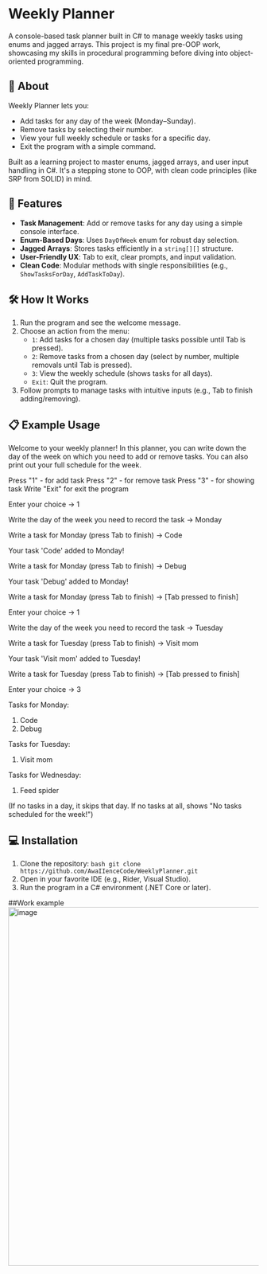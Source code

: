 # Weekly Planner

A console-based task planner built in C# to manage weekly tasks using enums and jagged arrays. This project is my final pre-OOP work, showcasing my skills in procedural programming before diving into object-oriented programming.

## 📖 About

Weekly Planner lets you:
- Add tasks for any day of the week (Monday–Sunday).
- Remove tasks by selecting their number.
- View your full weekly schedule or tasks for a specific day.
- Exit the program with a simple command.

Built as a learning project to master enums, jagged arrays, and user input handling in C#. It's a stepping stone to OOP, with clean code principles (like SRP from SOLID) in mind.

## 🚀 Features
- **Task Management**: Add or remove tasks for any day using a simple console interface.
- **Enum-Based Days**: Uses `DayOfWeek` enum for robust day selection.
- **Jagged Arrays**: Stores tasks efficiently in a `string[][]` structure.
- **User-Friendly UX**: Tab to exit, clear prompts, and input validation.
- **Clean Code**: Modular methods with single responsibilities (e.g., `ShowTasksForDay`, `AddTaskToDay`).

## 🛠️ How It Works
1. Run the program and see the welcome message.
2. Choose an action from the menu:
   - `1`: Add tasks for a chosen day (multiple tasks possible until Tab is pressed).
   - `2`: Remove tasks from a chosen day (select by number, multiple removals until Tab is pressed).
   - `3`: View the weekly schedule (shows tasks for all days).
   - `Exit`: Quit the program.
3. Follow prompts to manage tasks with intuitive inputs (e.g., Tab to finish adding/removing).

## 📋 Example Usage
Welcome to your weekly planner!
In this planner, you can write down the day of the week on which you need to add or remove tasks.
You can also print out your full schedule for the week.

Press "1" - for add task
Press "2" - for remove task
Press "3" - for showing task
Write "Exit" for exit the program

Enter your choice -> 1

Write the day of the week you need to record the task -> Monday

Write a task for Monday (press Tab to finish) -> Code

Your task 'Code' added to Monday!

Write a task for Monday (press Tab to finish) -> Debug

Your task 'Debug' added to Monday!

Write a task for Monday (press Tab to finish) -> [Tab pressed to finish]

Enter your choice -> 1

Write the day of the week you need to record the task -> Tuesday

Write a task for Tuesday (press Tab to finish) -> Visit mom

Your task 'Visit mom' added to Tuesday!

Write a task for Tuesday (press Tab to finish) -> [Tab pressed to finish]

Enter your choice -> 3

Tasks for Monday:
1. Code
2. Debug

Tasks for Tuesday:
1. Visit mom

Tasks for Wednesday:
1. Feed spider

(If no tasks in a day, it skips that day. If no tasks at all, shows "No tasks scheduled for the week!")

## 💻 Installation
1. Clone the repository:
   ```bash git clone https://github.com/AwaIIenceCode/WeeklyPlanner.git```
2. Open in your favorite IDE (e.g., Rider, Visual Studio).
3. Run the program in a C# environment (.NET Core or later).

##Work example
<img width="1280" height="721" alt="image" src="https://github.com/user-attachments/assets/afcfa6a4-1481-4ca9-b940-404ef07c5556" />

